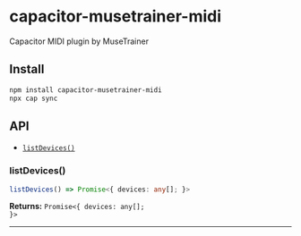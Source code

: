 # capacitor-musetrainer-midi

Capacitor MIDI plugin by MuseTrainer

## Install

```bash
npm install capacitor-musetrainer-midi
npx cap sync
```

## API

<docgen-index>

* [`listDevices()`](#listdevices)

</docgen-index>

<docgen-api>
<!--Update the source file JSDoc comments and rerun docgen to update the docs below-->

### listDevices()

```typescript
listDevices() => Promise<{ devices: any[]; }>
```

**Returns:** <code>Promise&lt;{ devices: any[]; }&gt;</code>

--------------------

</docgen-api>
